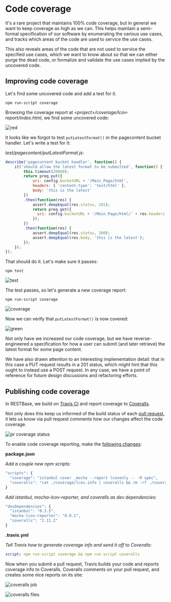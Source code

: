 # Code coverage

It's a rare project that maintains 100% code coverage, but in general we want to keep coverage as high as we can.  This helps maintain a semi-formal specification of our software by enumerating the various use cases, and tracks which areas of the code are used to service the use cases.

This also reveals areas of the code that are not used to service the specified use cases, which we want to know about so that we can either purge the dead code, or formalize and validate the use cases implied by the uncovered code.

## Improving code coverage

Let's find some uncovered code and add a test for it.

```
npm run-script coverage
```

Browsing the coverage report at *&lt;project&gt;/coverage/lcov-report/index.html*, we find some uncovered code:

![red](https://raw.githubusercontent.com/wikimedia/restbase/0d54160dc5d4ee8aa07adb9f58262ac97d7c07a4/doc/coverage/red.png)

It looks like we forgot to test `putLatestFormat()` in the pagecontent bucket handler.  Let's write a test for it:


*test/pagecontent/putLatestFormat.js:*

```javascript
describe('pagecontent bucket handler', function() {
    it('should allow the latest format to be submitted', function() {
        this.timeout(20000);
        return preq.put({
            uri: config.bucketURL + '/Main_Page/html',
            headers: { 'content-type': 'text/html' },
            body: 'this is the latest'
        })
        .then(function(res) {
            assert.deepEqual(res.status, 201);
            return preq.get({
              uri: config.bucketURL + '/Main_Page/html/' + res.headers.etag,
            });
        })
        .then(function(res) {
            assert.deepEqual(res.status, 200);
            assert.deepEqual(res.body, 'this is the latest');
        });
    });
});
```

That should do it.  Let's make sure it passes:

```
npm test
```

![test](https://raw.githubusercontent.com/wikimedia/restbase/a1970a2eb256c35a4e925d6dcb572c0716140016/doc/coverage/test.png)

The test passes, so let's generate a new coverage report:

```
npm run-script coverage
```

![coverage](https://raw.githubusercontent.com/wikimedia/restbase/a1970a2eb256c35a4e925d6dcb572c0716140016/doc/coverage/coverage.png)

Now we can verify that `putLatestFormat()` is now covered:

![green](https://raw.githubusercontent.com/wikimedia/restbase/0d54160dc5d4ee8aa07adb9f58262ac97d7c07a4/doc/coverage/green.png)

Not only have we increased our code coverage, but we have reverse-engineered a specification for how a user can submit (and later retrieve) the latest format for some page content.

We have also drawn attention to an interesting implementation detail: that in this case a PUT request results in a 201 status, which might hint that this ought to instead use a POST request.  In any case, we have a point of reference for future design discussions and refactoring efforts.

## Publishing code coverage

In RESTBase, we build on [Travis CI](https://travis-ci.org/wikimedia/restbase/) and report coverage to [Coveralls](https://coveralls.io/r/wikimedia/restbase).

Not only does this keep us informed of the build status of each [pull request](https://github.com/wikimedia/restbase/pull/115), it lets us know via pull request comments how our changes affect the code coverage.

![pr coverage status](https://raw.githubusercontent.com/wikimedia/restbase/ca8e4107d30945a10303f29b5ba2af26bf9ec8d4/doc/coverage/pr_coverage_status.png)

To enable code coverage reporting, make the [following changes](https://github.com/wikimedia/restbase/pull/91/files):

**package.json**

*Add a couple new npm scripts:*

```javascript
"scripts": {
  "coverage": "istanbul cover _mocha --report lcovonly -- -R spec",
  "coveralls": "cat ./coverage/lcov.info | coveralls && rm -rf ./coverage"
}
```

*Add istanbul, mocha-lcov-reporter, and coveralls as dev dependencies:*

```javascript
"devDependencies": {
  "istanbul": "0.3.5",
  "mocha-lcov-reporter": "0.0.1",
  "coveralls": "2.11.2"
}
```

**.travis.yml**

*Tell Travis how to generate coverage info and send it off to Coveralls:*

```yaml
script: npm run-script coverage && npm run-script coveralls
```

Now when you submit a pull request, Travis builds your code and reports coverage info to Coveralls.  Coveralls comments on your pull request, and creates some nice reports on its site:

![coveralls job](https://raw.githubusercontent.com/wikimedia/restbase/ca8e4107d30945a10303f29b5ba2af26bf9ec8d4/doc/coverage/coveralls_job.png)

![coveralls files](https://raw.githubusercontent.com/wikimedia/restbase/ca8e4107d30945a10303f29b5ba2af26bf9ec8d4/doc/coverage/coveralls_files.png)
